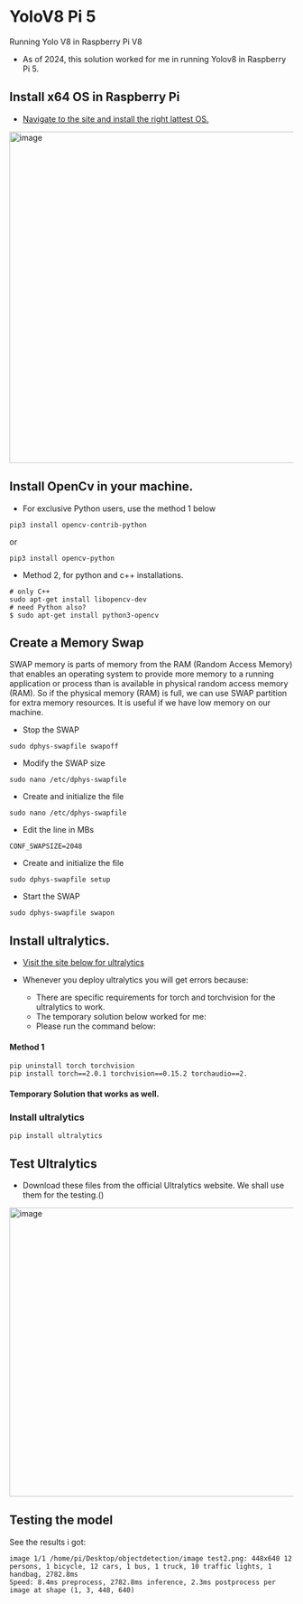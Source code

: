 # YoloV8 Pi 5
 Running Yolo V8 in Raspberry Pi V8 
 - As of 2024, this solution worked for me in running Yolov8 in Raspberry Pi 5.

 ## Install x64 OS in Raspberry Pi
 - [Navigate to the site and install the right lattest OS.][def]

 <img width="587" alt="image" src="https://github.com/AronAyub/Jetson-Nano-OBject-Detection---Yolo-V8/assets/55284959/89e72700-9598-463b-8b32-7b8f2e44ccf6">

## Install OpenCv in your machine.
- For exclusive Python users, use the method 1 below

```
pip3 install opencv-contrib-python
```
or 

```
pip3 install opencv-python
```
- Method 2, for python and c++ installations.

```
# only C++
sudo apt-get install libopencv-dev
# need Python also?
$ sudo apt-get install python3-opencv
```

## Create a Memory Swap

SWAP memory is parts of memory from the RAM (Random Access Memory) that enables an operating system to provide more memory to a running application or process than is available in physical random access memory (RAM). So if the physical memory (RAM) is full, we can use SWAP partition for extra memory resources. It is useful if we have low memory on our machine.

- Stop the SWAP
```
sudo dphys-swapfile swapoff
```
- Modify the SWAP size
```
sudo nano /etc/dphys-swapfile
```
- Create and initialize the file 
```
sudo nano /etc/dphys-swapfile
```
- Edit the line in MBs

```
CONF_SWAPSIZE=2048
```
-  Create and initialize the file

```
sudo dphys-swapfile setup
```
- Start the SWAP
```
sudo dphys-swapfile swapon
```


## Install ultralytics.
- [Visit the site below for ultralytics][def2]
- Whenever you deploy ultralytics you will get errors because:
    - There are specific requirements for torch and torchvision for the ultralytics to work.
    - The temporary solution below worked for me:
    
    * Please run the command below:

#### Method 1

```
pip uninstall torch torchvision
pip install torch==2.0.1 torchvision==0.15.2 torchaudio==2.
```
#### Temporary Solution that works as well.
 
 

### Install ultralytics 
```
pip install ultralytics
```

## Test Ultralytics


 - Download these files from the official Ultralytics website. We shall use them for the testing.()

 <img width="512" alt="image" src="https://github.com/AronAyub/Jetson-Nano-OBject-Detection---Yolo-V8/assets/55284959/bc78ab30-c80c-4c68-9e64-7987f868b81c">


## Testing the model

See the results i got:

```
image 1/1 /home/pi/Desktop/objectdetection/image test2.png: 448x640 12 persons, 1 bicycle, 12 cars, 1 bus, 1 truck, 10 traffic lights, 1 handbag, 2782.8ms
Speed: 8.4ms preprocess, 2782.8ms inference, 2.3ms postprocess per image at shape (1, 3, 448, 640)
```



[def]: https://www.raspberrypi.com/software/operating-systems/
[def2]: https://github.com/ultralytics/ultralytics